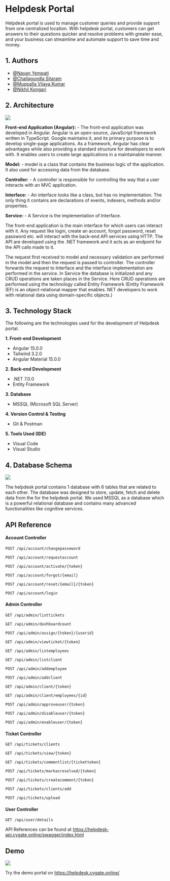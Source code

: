 
# Helpdesk Portal

Helpdesk portal is used to manage customer queries and provide support from one centralized location. With helpdesk portal, customers can get answers to their questions quicker and resolve problems with greater ease, and your business can streamline and automate support to save time and money.




## 1. Authors

- [@Nayan Yempati]()
- [@Challagundla Sitaram]()
- [@Muppalla Vijaya Kumar]()
- [@Nikhil Kongari]()


## 2. Architecture
![](https://raw.githubusercontent.com/nayanyempati/Image-Repo/main/architecture.jpg)

**Front-end Application (Angular):** - The front-end application was developed in Angular. Angular is an open-source, JavaScript framework written in TypeScript. Google maintains it, and its primary purpose is to develop single-page applications. As a framework, Angular has clear advantages while also providing a standard structure for developers to work with. It enables users to create large applications in a maintainable manner.

**Model:** - model is a class that contains the business logic of the application. It also used for accessing data from the database. 

**Controller:** - A controller is responsible for controlling the way that a user interacts with an MVC application.

**Interface:** - An interface looks like a class, but has no implementation. The only thing it contains are declarations of events, indexers, methods and/or properties. 

**Service:** - A Service is the implementation of Interface.

The front-end application is the main interface for which users can interact with it. Any request like login, create an account, forgot password, reset password etc. will interact with the back-end API services using HTTP. The API are developed using the .NET framework and it acts as an endpoint for the API calls made to it. 


The request first received to model and necessary validation are performed in the model and then the request is passed to controller.  The controller forwards the request to Interface and the interface implementation are performed in the service. In Service the database is initialized and any CRUD operations are taken places in the Service. Here CRUD operations are performed using the technology called Entity Framework (Entity Framework (EF) is an object-relational mapper that enables. NET developers to work with relational data using domain-specific objects.)


## 3. Technology Stack
The following are the technologies used for the development of Helpdesk portal.

**1. Front-end Development**
    
- Angular 15.0.0
- Tailwind 3.2.0
- Angular Material 15.0.0


**2. Back-end Development**
    
- .NET 7.0.0
- Entity Framework

**3. Database**
    
- MSSQL (Microsoft SQL Server)

**4. Version Control & Testing**
    
- Git & Postman

**5. Tools Used (IDE)**
    
- Visual Code
- Visual Studio

## 4. Database Schema
![](https://raw.githubusercontent.com/nayanyempati/Image-Repo/main/schema.jpg)

The helpdesk portal contains 1 database with 6 tables that are related to each other. The database was designed to store, update, fetch and delete data from the for the helpdesk portal. We used MSSQL as a database which is a powerful relational database and contains many advanced functionalities like cognitive services.
## API Reference

#### Account Controller

```http
POST /api/account/changepasseword

POST /api/account/requestaccount

POST /api/account/activate/{token}

POST /api/account/forgot/{email}

POST /api/account/reset/{email}/{token}

POST /api/account/login
```

#### Admin Controller

```http
GET /api/admin/listtickets

GET /api/admin/dashboardcount

POST /api/admin/assign/{token}/{userid}

GET /api/admin/viewticket/{token}

GET /api/admin/listemployees

GET /api/admin/listclient

POST /api/admin/addemployee

POST /api/admin/addclient

GET /api/admin/client/{token}

GET /api/admin/client/employees/{id}

POST /api/admin/approveuser/{token}

POST /api/admin/disableuser/{token}

POST /api/admin/enableuser/{token}
```


#### Ticket Controller

```http
GET /api/tickets/clients

GET /api/tickets/view/{token}

GET /api/tickets/commentlist/{tickettoken}

POST /api/tickets/markasresolved/{token}

POST /api/tickets/createcomment/{token}

POST /api/tickets/clients/add

POST /api/tickets/upload
```


#### User Controller

```http
GET /api/user/details
```

API References can be found at https://helpdesk-api.cygate.online/swagger/index.html
## Demo

![](https://github.com/nayanyempati/Image-Repo/blob/main/demo.png?raw=true)

Try the demo portal on https://helpdesk.cygate.online/ 
